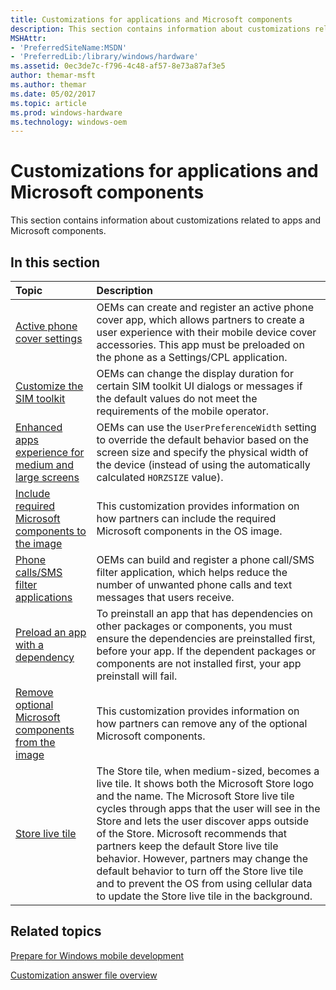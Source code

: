 ```yaml
---
title: Customizations for applications and Microsoft components
description: This section contains information about customizations related to apps and Microsoft components.
MSHAttr:
- 'PreferredSiteName:MSDN'
- 'PreferredLib:/library/windows/hardware'
ms.assetid: 0ec3de7c-f796-4c48-af57-8e73a87af3e5
author: themar-msft
ms.author: themar
ms.date: 05/02/2017
ms.topic: article
ms.prod: windows-hardware
ms.technology: windows-oem
---
```

# Customizations for applications and Microsoft components

This section contains information about customizations related to apps and Microsoft components.

## In this section

| Topic                                 | Description                                                                                   |
|:--------------------------------------|:----------------------------------------------------------------------------------------------|
| [Active phone cover settings](active-phone-cover-settings.md) | OEMs can create and register an active phone cover app, which allows partners to create a user experience with their mobile device cover accessories. This app must be preloaded on the phone as a Settings/CPL application.  |
| [Customize the SIM toolkit](customize-the-sim-toolkit.md) | OEMs can change the display duration for certain SIM toolkit UI dialogs or messages if the default values do not meet the requirements of the mobile operator.    |
| [Enhanced apps experience for medium and large screens](enhanced-apps-experience-for-medium-and-large-screens.md) | OEMs can use the `UserPreferenceWidth` setting to override the default behavior based on the screen size and specify the physical width of the device (instead of using the automatically calculated `HORZSIZE` value). |
| [Include required Microsoft components to the image](include-required-microsoft-components-to-the-image.md)   | This customization provides information on how partners can include the required Microsoft components in the OS image.    |
| [Phone calls/SMS filter applications](phone-callsms-filter-applications.md)   | OEMs can build and register a phone call/SMS filter application, which helps reduce the number of unwanted phone calls and text messages that users receive.  |
| [Preload an app with a dependency](preload-an-app-with-a-dependency.md)   | To preinstall an app that has dependencies on other packages or components, you must ensure the dependencies are preinstalled first, before your app. If the dependent packages or components are not installed first, your app preinstall will fail.   |
| [Remove optional Microsoft components from the image](remove-optional-microsoft-components-from-the-image.md) | This customization provides information on how partners can remove any of the optional Microsoft components.  |
| [Store live tile](store-live-tile.md) | The Store tile, when medium-sized, becomes a live tile. It shows both the Microsoft Store logo and the name. The Microsoft Store live tile cycles through apps that the user will see in the Store and lets the user discover apps outside of the Store. Microsoft recommends that partners keep the default Store live tile behavior. However, partners may change the default behavior to turn off the Store live tile and to prevent the OS from using cellular data to update the Store live tile in the background.  |

## Related topics

[Prepare for Windows mobile development](https://docs.microsoft.com/en-us/windows-hardware/manufacture/mobile/preparing-for-windows-mobile-development)

[Customization answer file overview](https://docs.microsoft.com/en-us/windows-hardware/customize/mobile/mcsf/customization-answer-file)
